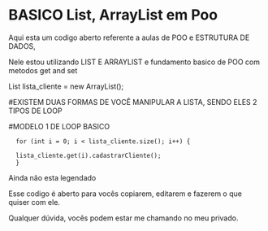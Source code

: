 # BASICO List, ArrayList em Poo

Aqui esta um codigo aberto referente a aulas de POO e ESTRUTURA DE DADOS,

Nele estou utilizando LIST E ARRAYLIST e fundamento basico de POO com metodos get and set

List<Cliente> lista_cliente = new ArrayList();


#EXISTEM DUAS FORMAS DE VOCÊ MANIPULAR A LISTA, SENDO ELES 2 TIPOS DE LOOP

#MODELO 1 DE LOOP BASICO


      for (int i = 0; i < lista_cliente.size(); i++) {
                        
      lista_cliente.get(i).cadastrarCliente();
      } 



Ainda não esta legendado




Esse codigo é aberto para vocês copiarem, editarem e fazerem o que quiser com ele.

Qualquer dúvida, vocês podem estar me chamando no meu privado.



